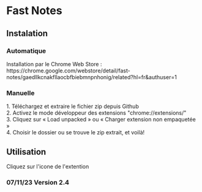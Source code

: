 # Fast Notes
## Instalation

### Automatique
<p>
Installation par le Chrome Web Store : https://chrome.google.com/webstore/detail/fast-notes/gaedllkcnakfllaocbfbiebmnpnhonig/related?hl=fr&authuser=1
</p>

### Manuelle
<p>
1. Téléchargez et extraire le fichier zip depuis Github<br>
2. Activez le mode développeur des extensions "chrome://extensions/" <br>
3. Cliquez sur « Load unpacked » ou « Charger extension non empaquetée » <br>
4. Choisir le dossier ou se trouve le zip extrait, et voilà! <br>
</p>

## Utilisation
<p>
Cliquez sur l'icone de l'extention <br>
</p>

### 07/11/23 Version 2.4

